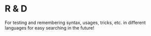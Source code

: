 # R & D
For testing and remembering syntax, usages, tricks, etc. in different languages for easy searching in the future!
